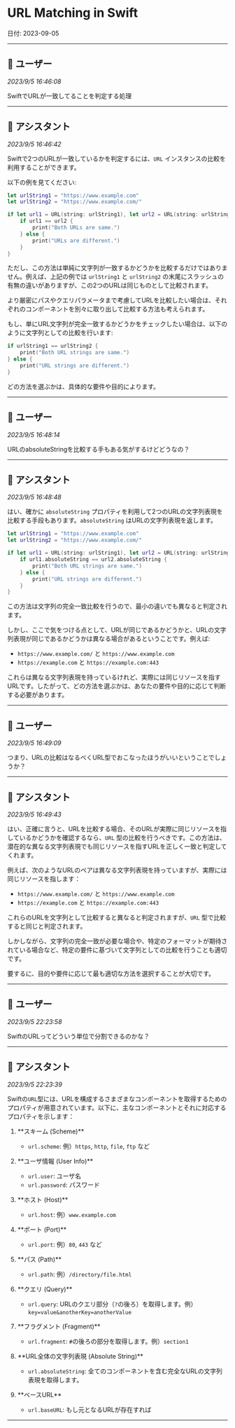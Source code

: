 # URL Matching in Swift

日付: 2023-09-05

---

## 👤 ユーザー
*2023/9/5 16:46:08*

SwiftでURLが一致してることを判定する処理

---

## 🤖 アシスタント
*2023/9/5 16:46:42*

Swiftで2つのURLが一致しているかを判定するには、`URL` インスタンスの比較を利用することができます。

以下の例を見てください:

```swift
let urlString1 = "https://www.example.com"
let urlString2 = "https://www.example.com/"

if let url1 = URL(string: urlString1), let url2 = URL(string: urlString2) {
    if url1 == url2 {
        print("Both URLs are same.")
    } else {
        print("URLs are different.")
    }
}
```

ただし、この方法は単純に文字列が一致するかどうかを比較するだけではありません。例えば、上記の例では `urlString1` と `urlString2` の末尾にスラッシュの有無の違いがありますが、この2つのURLは同じものとして比較されます。

より厳密にパスやクエリパラメータまで考慮してURLを比較したい場合は、それぞれのコンポーネントを別々に取り出して比較する方法も考えられます。

もし、単にURL文字列が完全一致するかどうかをチェックしたい場合は、以下のように文字列としての比較を行います:

```swift
if urlString1 == urlString2 {
    print("Both URL strings are same.")
} else {
    print("URL strings are different.")
}
```

どの方法を選ぶかは、具体的な要件や目的によります。

---

## 👤 ユーザー
*2023/9/5 16:48:14*

URLのabsoluteStringを比較する手もある気がするけどどうなの？

---

## 🤖 アシスタント
*2023/9/5 16:48:48*

はい、確かに `absoluteString` プロパティを利用して2つのURLの文字列表現を比較する手段もあります。`absoluteString` はURLの文字列表現を返します。

```swift
let urlString1 = "https://www.example.com"
let urlString2 = "https://www.example.com/"

if let url1 = URL(string: urlString1), let url2 = URL(string: urlString2) {
    if url1.absoluteString == url2.absoluteString {
        print("Both URL strings are same.")
    } else {
        print("URL strings are different.")
    }
}
```

この方法は文字列の完全一致比較を行うので、最小の違いでも異なると判定されます。

しかし、ここで気をつける点として、URLが同じであるかどうかと、URLの文字列表現が同じであるかどうかは異なる場合があるということです。例えば:

- `https://www.example.com/` と `https://www.example.com`
- `https://example.com` と `https://example.com:443`

これらは異なる文字列表現を持っているけれど、実際には同じリソースを指すURLです。したがって、どの方法を選ぶかは、あなたの要件や目的に応じて判断する必要があります。

---

## 👤 ユーザー
*2023/9/5 16:49:09*

つまり、URLの比較はなるべくURL型でおこなったほうがいいということでしょうか？

---

## 🤖 アシスタント
*2023/9/5 16:49:43*

はい、正確に言うと、URLを比較する場合、そのURLが実際に同じリソースを指しているかどうかを確認するなら、`URL` 型の比較を行うべきです。この方法は、潜在的な異なる文字列表現でも同じリソースを指すURLを正しく一致と判定してくれます。

例えば、次のようなURLのペアは異なる文字列表現を持っていますが、実際には同じリソースを指します：

- `https://www.example.com/` と `https://www.example.com`
- `https://example.com` と `https://example.com:443`

これらのURLを文字列として比較すると異なると判定されますが、`URL` 型で比較すると同じと判定されます。

しかしながら、文字列の完全一致が必要な場合や、特定のフォーマットが期待されている場合など、特定の要件に基づいて文字列としての比較を行うことも適切です。

要するに、目的や要件に応じて最も適切な方法を選択することが大切です。

---

## 👤 ユーザー
*2023/9/5 22:23:58*

SwiftのURLってどういう単位で分割できるのかな？

---

## 🤖 アシスタント
*2023/9/5 22:23:39*

Swiftの`URL`型には、URLを構成するさまざまなコンポーネントを取得するためのプロパティが用意されています。以下に、主なコンポーネントとそれに対応するプロパティを示します：

1. \*\*スキーム (Scheme)\*\*
   - `url.scheme`: 例）`https`, `http`, `file`, `ftp` など

2. \*\*ユーザ情報 (User Info)\*\*
   - `url.user`: ユーザ名
   - `url.password`: パスワード

3. \*\*ホスト (Host)\*\*
   - `url.host`: 例）`www.example.com`

4. \*\*ポート (Port)\*\*
   - `url.port`: 例）`80`, `443` など

5. \*\*パス (Path)\*\*
   - `url.path`: 例）`/directory/file.html`

6. \*\*クエリ (Query)\*\*
   - `url.query`: URLのクエリ部分（`?`の後ろ）を取得します。例）`key=value&anotherKey=anotherValue`

7. \*\*フラグメント (Fragment)\*\*
   - `url.fragment`: `#`の後ろの部分を取得します。例）`section1`

8. \*\*URL全体の文字列表現 (Absolute String)\*\*
   - `url.absoluteString`: 全てのコンポーネントを含む完全なURLの文字列表現を取得します。

9. \*\*ベースURL\*\*
   - `url.baseURL`: もし元となるURLが存在すれば

---
